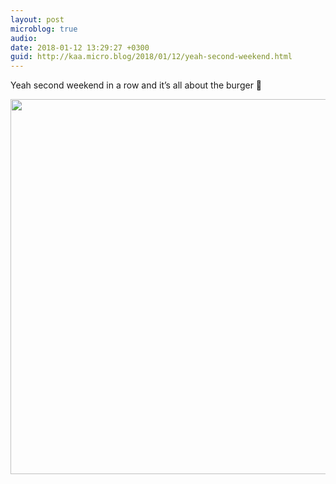 ```yaml
---
layout: post
microblog: true
audio: 
date: 2018-01-12 13:29:27 +0300
guid: http://kaa.micro.blog/2018/01/12/yeah-second-weekend.html
---
```

Yeah second weekend in a row and it’s all about the burger 🍔

<img src="http://www.kaa.bz/uploads/2018/694e362732.jpg" width="600" height="600" />
